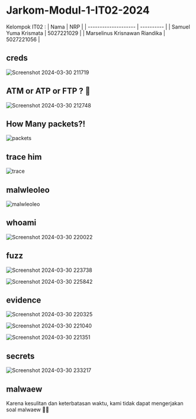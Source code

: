 # Jarkom-Modul-1-IT02-2024

Kelompok IT02 :
| Nama | NRP |
| -------------------- | ---------- |
| Samuel Yuma Krismata | 5027221029 |
| Marselinus Krisnawan Riandika | 5027221056 |

## creds

![Screenshot 2024-03-30 211719](https://github.com/samuelyuma/Jarkom-Modul-1-IT02-2024/assets/118542326/62eda549-d1c6-4af0-ab26-c90ae6be0656)

## ATM or ATP or FTP ? 🤔

![Screenshot 2024-03-30 212748](https://github.com/samuelyuma/Jarkom-Modul-1-IT02-2024/assets/118542326/31ee327b-32ee-417f-89ff-a236d05c87c0)

## How Many packets?!

![packets](https://github.com/samuelyuma/Jarkom-Modul-1-IT02-2024/assets/118542326/45f2e37d-d5b5-4bde-8642-ebfdf9141546)

## trace him

![trace](https://github.com/samuelyuma/Jarkom-Modul-1-IT02-2024/assets/118542326/62d0d29b-2419-4921-a4c5-02c7010bb7dc)

## malwleoleo

![malwleoleo](https://github.com/samuelyuma/Jarkom-Modul-1-IT02-2024/assets/118542326/9eed327d-e133-4bc7-8511-914e8c5e0983)

## whoami

![Screenshot 2024-03-30 220022](https://github.com/samuelyuma/Jarkom-Modul-1-IT02-2024/assets/118542326/159bf6fb-1c25-4309-bd0f-a8410d696256)

## fuzz

![Screenshot 2024-03-30 223738](https://github.com/samuelyuma/Jarkom-Modul-1-IT02-2024/assets/118542326/aa611223-aae4-4117-898b-b920dc8ac98c)

![Screenshot 2024-03-30 225842](https://github.com/samuelyuma/Jarkom-Modul-1-IT02-2024/assets/118542326/3a754514-5c4b-40ad-81a5-6e5808f66287)

## evidence

![Screenshot 2024-03-30 220325](https://github.com/samuelyuma/Jarkom-Modul-1-IT02-2024/assets/118542326/45387489-a0a5-4697-99d1-9d3a875623dd)

![Screenshot 2024-03-30 221040](https://github.com/samuelyuma/Jarkom-Modul-1-IT02-2024/assets/118542326/2da219d5-2dab-4b11-8e27-c6c55a25ffd6)

![Screenshot 2024-03-30 221351](https://github.com/samuelyuma/Jarkom-Modul-1-IT02-2024/assets/118542326/bf33a505-8060-4d24-b9a9-ccb76ad3fdc9)

## secrets

![Screenshot 2024-03-30 233217](https://github.com/samuelyuma/Jarkom-Modul-1-IT02-2024/assets/118542326/0b413a5a-e468-446c-bbbc-cca00fa71dca)

## malwaew

Karena kesulitan dan keterbatasan waktu, kami tidak dapat mengerjakan soal malwaew 🙏🏻
